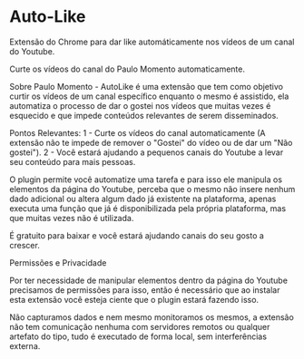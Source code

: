 # Auto-Like
Extensão do Chrome para dar like automáticamente nos vídeos de um canal do Youtube.

Curte os vídeos do canal do Paulo Momento automaticamente.

Sobre
Paulo Momento - AutoLike é uma extensão que tem como objetivo curtir os vídeos de um canal específico enquanto o mesmo é assistido, 
ela automatiza o processo de dar o gostei nos vídeos que muitas vezes é esquecido e que impede conteúdos relevantes de serem disseminados.

Pontos Relevantes:
 1 - Curte os vídeos do canal automaticamente (A extensão não te impede de remover o "Gostei" do vídeo ou de dar um "Não gostei").
 2 -  Você estará ajudando a pequenos canais do Youtube a levar seu conteúdo para mais pessoas.

O plugin permite você automatize uma tarefa e para isso ele manipula os elementos da página do Youtube, 
perceba que o mesmo não insere nenhum dado adicional ou altera algum dado já existente na plataforma, 
apenas executa uma função que já é disponibilizada pela própria plataforma, mas que muitas vezes não é utilizada.

É gratuito para baixar e você estará ajudando canais do seu gosto a crescer.


Permissões e Privacidade

Por ter necessidade de manipular elementos dentro da página do Youtube precisamos de permissões para isso, 
então é necessário que ao instalar esta extensão você esteja ciente que o plugin estará fazendo isso.

Não capturamos dados e nem mesmo monitoramos os mesmos, a extensão não tem comunicação nenhuma com servidores remotos ou qualquer artefato do tipo, 
tudo é executado de forma local, sem interferências externa.
